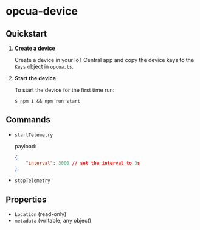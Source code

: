 # opcua-device

## Quickstart
1. **Create a device**

    Create a device in your IoT Central app and copy the device keys to the `Keys` object in `opcua.ts`.
2. **Start the device**
    
    To start the device for the first time run:
    ```console
    $ npm i && npm run start
    ```

## Commands
- `startTelemetry`
    
    payload: 
    ```json
    {
        "interval": 3000 // set the interval to 3s
    }
    ```
- `stopTelemetry`

## Properties
- `Location` (read-only)
- `metadata` (writable, any object)